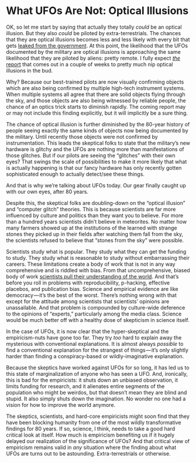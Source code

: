 
# What UFOs Are Not: Optical Illusions


OK, so let me start by saying that actually they totally _could_ be an optical illusion. But they also _could_ be piloted by extra-terrestrials. The chances that they are optical illusions becomes less and less likely with every bit that gets [leaked from the government](https://www.thedrive.com/the-war-zone/21000/highly-detailed-report-on-harrowing-encounter-between-f-a-18s-and-ufo-off-baja-surfaces). At this point, the likelihood that the UFOs documented by the military are optical illusions is approaching the same likelihood that they are piloted by aliens: pretty remote. I fully expect [_the_ report](https://www.nytimes.com/2021/06/03/us/politics/ufos-sighting-alien-spacecraft-pentagon.html) that comes out in a couple of weeks to pretty much nip optical illusions in the bud.

Why? Because our best-trained pilots are now visually confirming objects which are also being confirmed by multiple high-tech instrument systems. When multiple systems all agree that there are solid objects flying through the sky, and those objects are also being witnessed by reliable people, the chance of an optics trick starts to diminish rapidly. The coming report may or may not include this finding explicitly, but it will implicitly be a sure thing.

The chance of optical illusion is further diminished by the 80-year history of people seeing exactly the same kinds of objects now being documented by the military. Until recently those objects were not confirmed by instrumentation. This leads the skeptical folks to state that the military’s new hardware is glitchy and the UFOs are nothing more than manifestations of those glitches. But if our pilots are seeing the “glitches” with their own eyes? That swings the scale of possibilities to make it more likely that what is actually happening is that our fancy hardware has only recently gotten sophisticated enough to actually detect/see these things.

And that is why we’re talking about UFOs today. Our gear finally caught up with our own eyes, after 80 years.

Despite this, the skeptical folks are doubling-down on the “optical illusion” and “computer glitch” theories. This is because scientists are far more influenced by culture and politics than they want you to believe. For more than a hundred years scientists didn’t believe in meteorites. No matter how many farmers showed up at the institutions of the learned with strange stones they picked up in their fields after watching them fall from the sky, the scientists refused to believe that “stones from the sky” were possible.

Scientists study what is popular. They study what they can get the funding to study. They study what is reasonable to study without embarrassing their careers. These limitations create a body of work that is not in any way comprehensive and is riddled with bias. From that uncomprehensive, biased body of work [scientists pull their understanding of the world](https://slate.com/health-and-science/2017/06/daryl-bem-proved-esp-is-real-showed-science-is-broken.html). And that’s before you roll in problems with reproducibility, p-hacking, effective placebos, and publication bias. Science and empirical evidence are like democracy — it’s the best of the worst. There’s nothing wrong with that except for the attitude among scientists that scientists’ opinions are unassailable. And that problem is compounded by culture-wide deference to the opinions of “experts,” particularly among the media class. Science would be much better off with a healthy dose of skepticism in science itself.

In the case of UFOs, it is now clear that the hyper-skeptical and the empiricism-nuts have gone too far. They try _too_ hard to explain away the mysterious with conventional explanations. It is almost always _possible_ to find a conventional explanation for the strangest of things — it’s only slightly harder than finding a conspiracy-based or wildly-imaginative explanation.

Because the skeptics have worked against UFOs for so long, it has led us to this state of marginalization of anyone who has seen a UFO. And, ironically, this is bad for the empiricists: it shuts down an unbiased observation, it limits funding for research, and it alienates entire segments of the population who might be weirdos, but that doesn’t mean they are blind and stupid. It also simply shuts down the imagination. No wonder no one had a vision for how to improve the world anymore.

The skeptics, scientists, and hard-core empiricists might soon find that they have been blocking humanity from one of the most wildly transformative findings for 80 years. If so, science, I think, needs to take a good hard critical look at itself. How much is empiricism benefiting us if it hugely delayed our realization of the significance of UFOs? And that critical view of empiricism remains valid in _any_ situation where the finding about what UFOs are turns out to be astounding. Extra-terrestrials or otherwise.




